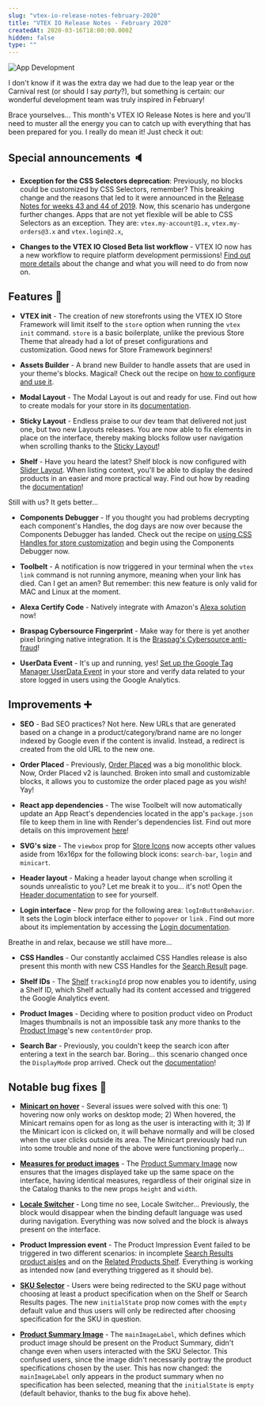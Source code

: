 ```yaml
---
slug: "vtex-io-release-notes-february-2020"
title: "VTEX IO Release Notes - February 2020"
createdAt: 2020-03-16T18:00:00.000Z
hidden: false
type: ""
---
```


![App Development](https://cdn.jsdelivr.net/gh/vtexdocs/dev-portal-content@main/images/vtex-io-release-notes-february-2020-0.png)

I don't know if it was the extra day we had due to the leap year or the Carnival rest (or should I say *party*?), but something is certain: our wonderful development team was truly inspired in February!

Brace yourselves... This month's VTEX IO Release Notes is here and you'll need to muster all the energy you can to catch up with everything that has been prepared for you. I really do mean it! Just check it out:

## Special announcements 🔈

- **Exception for the CSS Selectors deprecation**: Previously, no blocks could be customized by CSS Selectors, remember? This breaking change and the reasons that led to it were announced in the [Release Notes for weeks 43 and 44 of 2019](https://github.com/vtex-apps/release-notes/blob/master/docs/2019-week-43-44/css-selectors-deprecation.md). Now, this scenario has undergone further changes. Apps that are not yet flexible will be able to CSS Selectors as an exception. They are: `vtex.my-account@1.x`, `vtex.my-orders@3.x` and `vtex.login@2.x`,

- **Changes to the VTEX IO Closed Beta list workflow** -  VTEX IO now has a new workflow to require platform development permissions! [Find out more details](https://github.com/vtex-apps/release-notes/blob/master/docs/2020-02/vtex-io-closed-beta-list.md) about the change and what you will need to do from now on.

## Features 🚀

- **VTEX init** - The creation of new storefronts using the VTEX IO Store Framework will limit itself to the `store` option when running the `vtex init` command. `store` is a basic boilerplate, unlike the previous Store Theme that already had a lot of preset configurations and customization. Good news for Store Framework beginners!

- **Assets Builder** - A brand new Builder to handle assets that are used in your theme's blocks. Magical! Check out the recipe on [how to configure and use it](https://developers.vtex.com/docs/guides/vtex-io-documentation-using-the-assets-builder).

- **Modal Layout** - The Modal Layout is out and ready for use. Find out how to create modals for your store in its [documentation](https://developers.vtex.com/docs/guides/vtex-modal-layout).

- **Sticky Layout** -  Endless praise to our dev team that delivered not just one, but two new Layouts releases. You are now able to fix elements in place on the interface, thereby making blocks follow user navigation when scrolling thanks to the [Sticky Layout](https://developers.vtex.com/docs/guides/vtex-sticky-layout)!

- **Shelf** - Have you heard the latest? Shelf block is now configured with [Slider Layout](https://developers.vtex.com/docs/guides/vtex-slider-layout). When listing context, you'll be able to display the desired products in an easier and more practical way. Find out how by reading the [documentation](https://developers.vtex.com/docs/guides/vtex-shelf)!

Still with us? It gets better...

- **Components Debugger** - If you thought you had problems decrypting each component's Handles, the dog days are now over because the Components Debugger has landed. Check out the recipe on [using CSS Handles for store customization](https://developers.vtex.com/docs/guides/vtex-io-documentation-using-css-handles-for-store-customization) and begin using the Components Debugger now.

- **Toolbelt** - A notification is now triggered in your terminal when the `vtex link` command is not running anymore, meaning when your link has died. Can I get an amen? But remember: this new feature is only valid for MAC and Linux at the moment.

- **Alexa Certify Code** - Natively integrate with Amazon's [Alexa solution](https://developers.vtex.com/docs/guides/vtex-alexa-certify-code#configuration) now!

- **Braspag Cybersource Fingerprint** - Make way for there is yet another pixel bringing native integration. It is the  [Braspag's Cybersource anti-fraud](https://developers.vtex.com/docs/guides/vtex-cybersource-fingerprint)!

- **UserData Event** -  It's up and running, yes! [Set up the Google Tag Manager UserData Event](https://developers.vtex.com/docs/guides/google-tag-manager) in your store and verify data related to your store logged in users using the Google Analytics.

## Improvements ➕

- **SEO** - Bad SEO practices? Not here. New URLs that are generated based on a change in a product/category/brand name are no longer indexed by Google even if the content is invalid. Instead, a redirect is created from the old URL to the new one.

- **Order Placed** - Previously, [Order Placed](https://developers.vtex.com/docs/guides/vtex-order-placed) was a big monolithic block. Now, Order Placed v2 is launched. Broken into small and customizable blocks, it allows you to customize the order placed page as you wish! Yay!

- **React app dependencies** - The wise Toolbelt will now automatically update an App React's dependencies located in the app's `package.json` file to keep them in line with Render's dependencies list. Find out more details on this improvement [here](https://github.com/vtex-apps/release-notes/blob/master/docs/2020-02/react-app-dependencies.md)!

- **SVG's size** - The `viewbox` prop for [Store Icons](https://developers.vtex.com/docs/guides/vtex-store-icons) now accepts other values aside from 16x16px for the following block icons: `search-bar`, `login` and `minicart`.  

- **Header layout** - Making a header layout change when scrolling it sounds unrealistic to you? Let me break it to you... it's not! Open the [Header documentation](https://developers.vtex.com/docs/guides/vtex-store-header) to see for yourself.

- **Login interface** - New prop for the following area:  `logInButtonBehavior`. It sets the Login block interface either to  `popover` or  `link` . Find out more about its implementation by accessing the [Login documentation](https://developers.vtex.com/docs/guides/vtex-login).

Breathe in and relax, because we still have more...

- **CSS Handles** - Our constantly acclaimed CSS Handles release is also present this month with new CSS Handles for the [Search Result](https://developers.vtex.com/docs/guides/vtex-search-result) page.

- **Shelf IDs** - The [Shelf](https://developers.vtex.com/docs/guides/vtex-shelf) `trackingId` prop now enables you to identify, using a Shelf ID, which Shelf actually had its content accessed and triggered the Google Analytics event.

- **Product Images** - Deciding where to position product video on Product Images thumbnails is not an impossible task any more thanks to the [Product Image](https://developers.vtex.com/docs/guides/vtex-store-components-productimages)'s new `contentOrder` prop.  

- **Search Bar** - Previously, you couldn't keep the search icon after entering a text in the search bar. Boring... this scenario changed once the `DisplayMode` prop arrived. Check out the [documentation](https://developers.vtex.com/docs/guides/vtex-store-components-searchbar)!

## Notable bug fixes 🐛

- **[Minicart on hover](https://github.com/vtex-apps/minicart/pull/208)** - Several issues were solved with this one: 1) hovering now only works on desktop mode; 2) When hovered, the Minicart remains open for as long as the user is interacting with it; 3) If the Minicart icon is clicked on, it will behave normally and will be closed when the user clicks outside its area. The Minicart previously had run into some trouble and none of the above were functioning properly...

- **[Measures for product images](https://github.com/vtex-apps/store-theme/pull/197)** - The [Product Summary Image](https://developers.vtex.com/docs/guides/vtex-product-summary-productsummaryimage) now ensures that the images displayed take up the same space on the interface, having identical measures, regardless of their original size in the Catalog thanks to the new props `height` and `width`.

- **[Locale Switcher](https://github.com/vtex-apps/locale-switcher/pull/17)** - Long time no see, Locale Switcher... Previously, the block would disappear when the binding default language was used during navigation. Everything was now solved and the block is always present on the interface.

- **Product Impression event** - The Product Impression Event failed to be triggered in two different scenarios: in incomplete [Search Results product aisles](https://github.com/vtex-apps/search-result/pull/307) and on the [Related Products Shelf](https://github.com/vtex-apps/shelf/pull/211). Everything is working as intended now (and everything triggered as it should be).

- **[SKU Selector](https://github.com/vtex-apps/product-summary/pull/237)** - Users were being redirected to the SKU page without choosing at least a product specification when on the Shelf or Search Results pages. The new `initialState` prop now comes with the `empty` default value and thus users will only be redirected after choosing specification for the SKU in question.

- **[Product Summary Image](https://github.com/vtex-apps/product-summary/pull/236)** - The `mainImageLabel`, which defines which product image should be present on the Product Summary, didn't change even when users interacted with the SKU Selector. This confused users, since the image didn't necessarily portray the product specifications chosen by the user. This has now changed: the `mainImageLabel` only appears in the product summary when no specification has been selected, meaning that the `initialState` is `empty` (default behavior, thanks to the bug fix above hehe).
